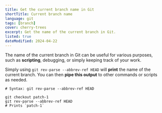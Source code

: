 ```yaml
---
title: Get the current branch name in Git
shortTitle: Current branch name
language: git
tags: [branch]
cover: cherry-trees
excerpt: Get the name of the current branch in Git.
listed: true
dateModified: 2024-04-22
---
```


The name of the current branch in Git can be useful for various purposes, such as **scripting**, debugging, or simply keeping track of your work.

Simply using `git rev-parse --abbrev-ref HEAD` will **print** the name of the current branch. You can then **pipe this output** to other commands or scripts as needed.

```shell
# Syntax: git rev-parse --abbrev-ref HEAD

git checkout patch-1
git rev-parse --abbrev-ref HEAD
# Prints `patch-1`
```
